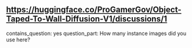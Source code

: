 ## https://huggingface.co/ProGamerGov/Object-Taped-To-Wall-Diffusion-V1/discussions/1

contains_question: yes
question_part: How many instance images did you use here?